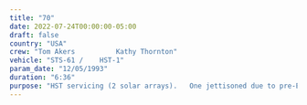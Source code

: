 ```yaml
---
title: "70"
date: 2022-07-24T00:00:00-05:00
draft: false
country: "USA"
crew: "Tom Akers          Kathy Thornton"
vehicle: "STS-61 /    HST-1"
param_date: "12/05/1993"
duration: "6:36"
purpose: "HST servicing (2 solar arrays).   One jettisoned due to pre-EVA damage"
---
```


